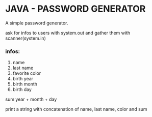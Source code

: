 # JAVA - PASSWORD GENERATOR

A simple password generator.

ask for infos to users with system.out and gather them with scanner(system.in)

### infos:
   1. name
   2. last name
   3. favorite color
   4. birth year
   5. birth month
   6. birth day
 
sum year + month + day

print a string with concatenation of name, last name, color and sum

